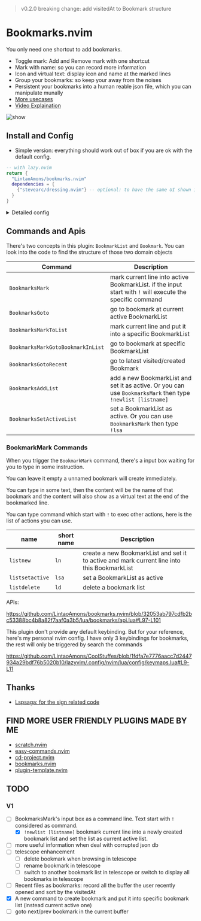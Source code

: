 > v0.2.0 breaking change: add visitedAt to Bookmark structure

# Bookmarks.nvim

You only need one shortcut to add bookmarks.

- Toggle mark: Add and Remove mark with one shortcut
- Mark with name: so you can record more information
- Icon and virtual text: display icon and name at the marked lines
- Group your bookmarks: so keep your away from the noises
- Persistent your bookmarks into a human reable json file, which you can manipulate munally
- [More usecases](./usecases.md)
- [Video Explaination](https://www.youtube.com/watch?v=M6fncKXYw_Y)

![show](https://github.com/LintaoAmons/bookmarks.nvim/assets/95092244/82ff1c66-d8ee-4e0b-a1de-b6473ec4aa33)

## Install and Config

- Simple version: everything should work out of box if you are ok with the default config.

```lua
-- with lazy.nvim
return {
  "LintaoAmons/bookmarks.nvim"
  dependencies = {
    {"stevearc/dressing.nvim"} -- optional: to have the same UI shown in the GIF
  }
}
```

<details>
<summary>Detailed config</summary>
  
Right now we have only one config options

```lua
return { "LintaoAmons/bookmarks.nvim",
  config = function ()
    require("bookmarks").setup( {
      json_db_path = vim.fs.normalize(vim.fn.stdpath("config") .. "/bookmarks.db.json"),
    })
  end
}
```

</details>

## Commands and Apis

There's two concepts in this plugin: `BookmarkList` and `Bookmark`. You can look into the code to find the structure of those two domain objects

| Command                           | Description                                                                                                 |
|-----------------------------------|-------------------------------------------------------------------------------------------------------------|
| `BookmarksMark`                   | mark current line into active BookmarkList. if the input start with `!` will execute the specific command   |
| `BookmarksGoto`                   | go to bookmark at current active BookmarkList                                                               |
| `BookmarksMarkToList`             | mark current line and put it into a specific BookmarkList                                                   |
| `BookmarksMarkGotoBookmarkInList` | go to bookmark at specific BookmarkList                                                                     |
| `BookmarksGotoRecent`             | go to latest visited/created Bookmark                                                                       |
| `BookmarksAddList`                | add a new BookmarkList and set it as active. Or you can use `BookmarksMark` then type `!newlist [listname]` |
| `BookmarksSetActiveList`          | set a BookmarkList as active. Or you can use `BookmarksMark` then type `!lsa`                               |

### BookmarkMark Commands

When you trigger the `BookmarkMark` command, there's a input box waiting for you to type in some instruction.

You can leave it empty a unnamed bookmark will create immediately.

You can type in some text, then the content will be the name of that bookmark and the content will also show as a virtual text at the end of the bookmarked line.

You can type command which start with `!` to exec other actions, here is the list of actions you can use.

| name            | short name | Description                                                                                 |
|-----------------|------------|---------------------------------------------------------------------------------------------|
| `listnew`       | `ln`       | create a new BookmarkList and set it to active and mark current line into this BookmarkList |
| `listsetactive` | `lsa`      | set a BookmarkList as active                                                                |
| `listdelete`    | `ld`       | delete a bookmark list                                                                      |


APIs:

https://github.com/LintaoAmons/bookmarks.nvim/blob/32053ab797cdfb2bc53388bc4b8a82f7aaf0a3b5/lua/bookmarks/api.lua#L97-L101

This plugin don't provide any default keybinding. But for your reference, here's my personal nvim config. I have only 3 keybindings for bookmarks, the rest will only be triggered by search the commands

https://github.com/LintaoAmons/CoolStuffes/blob/1fdfa7e7776aacc7d2447934a29bdf76b5020b10/lazyvim/.config/nvim/lua/config/keymaps.lua#L9-L11

## Thanks

- [Lspsaga: for the sign related code](https://github.com/nvimdev/lspsaga.nvim)

## FIND MORE USER FRIENDLY PLUGINS MADE BY ME

- [scratch.nvim](https://githqb.com/LintaoAmons/scratch.nvim)
- [easy-commands.nvim](https://github.com/LintaoAmons/easy-commands.nvim)
- [cd-project.nvim](https://github.com/LintaoAmons/cd-project.nvim)
- [bookmarks.nvim](https://github.com/LintaoAmons/bookmarks.nvim)
- [plugin-template.nvim](https://github.com/LintaoAmons/plugin-template.nvim)

## TODO

### V1

- [ ] BookmarksMark's input box as a command line. Text start with `!` considered as command.
  - [x] `!newlist [listname]` bookmark current line into a newly created bookmark list and set the list as current active list.
- [ ] more useful information when deal with corrupted json db
- [ ] telescope enhancement
  - [ ] delete bookmark when browsing in telescope
  - [ ] rename bookmark in telescope
  - [ ] switch to another bookmark list in telescope or switch to display all bookmarks in telescope
- [ ] Recent files as bookmarks: record all the buffer the user recently opened and sort by the visitedAt 
- [x] A new command to create bookmark and put it into specific bookmark list (instead current active one)
- [ ] goto next/prev bookmark in the current buffer
